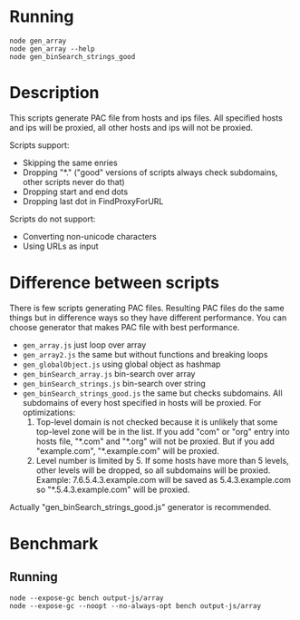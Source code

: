 # Running

`node gen_array`<br>
`node gen_array --help`<br>
`node gen_binSearch_strings_good`<br>



# Description

This scripts generate PAC file from hosts and ips files. All specified hosts and ips will be
proxied, all other hosts and ips will not be proxied.

Scripts support:
- Skipping the same enries
- Dropping "\*." ("good" versions of scripts always check subdomains, other scripts never do that)
- Dropping start and end dots
- Dropping last dot in FindProxyForURL

Scripts do not support:
- Converting non-unicode characters
- Using URLs as input



# Difference between scripts

There is few scripts generating PAC files. Resulting PAC files do the same things but in difference
ways so they have different performance. You can choose generator that makes PAC file with best
performance.

- `gen_array.js`                  just loop over array
- `gen_array2.js`                 the same but without functions and breaking loops
- `gen_globalObject.js`           using global object as hashmap
- `gen_binSearch_array.js`        bin-search over array
- `gen_binSearch_strings.js`      bin-search over string
- `gen_binSearch_strings_good.js` the same but checks subdomains. All subdomains of every host specified 
                                  in hosts will be proxied. For optimizations:
  1. Top-level domain is not checked because it is unlikely that some
     top-level zone will be in the list. If you add "com" or "org" entry
     into hosts file, "\*.com" and "\*.org" will not be proxied. But if
     you add "example.com", "\*.example.com" will be proxied.
  2. Level number is limited by 5. If some hosts have more than 5
     levels, other levels will be dropped, so all subdomains will be
     proxied. Example: 7.6.5.4.3.example.com will be saved as
     5.4.3.example.com so "\*.5.4.3.example.com" will be proxied.

Actually "gen_binSearch_strings_good.js" generator is recommended.



# Benchmark

## Running
`node --expose-gc bench output-js/array`<br>
`node --expose-gc --noopt --no-always-opt bench output-js/array`<br>

